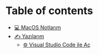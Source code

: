 # Table of contents

* [💻 MacOS Notlarım](README.md)
* [✍ Yazılarım](yazilarim/README.md)
  * [⚙️ Visual Studio Code ile Aç](yazilarim/visual-studio-code-ile-ac.md)
